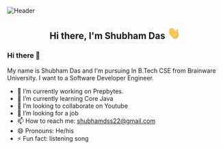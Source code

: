 ![Header](https://raw.githubusercontent.com/halfrost/halfrost/master/icons/header_.png)
<h2 align="center"> Hi there, I'm Shubham Das <img src="https://raw.githubusercontent.com/ABSphreak/ABSphreak/master/gifs/Hi.gif" width="30px"></h2>  

### Hi there 👋

My name is Shubham Das and I'm pursuing In B.Tech CSE from Brainware University. I want to a Software Developer Engineer.



- 🔭 I’m currently working on Prepbytes.
- 🌱 I’m currently learning Core Java
- 👯 I’m looking to collaborate on Youtube
- 🤔 I’m looking for a job 
- 📫 How to reach me: shubhamdss22@gmail.com
- 😄 Pronouns: He/his
- ⚡ Fun fact: listening song 

